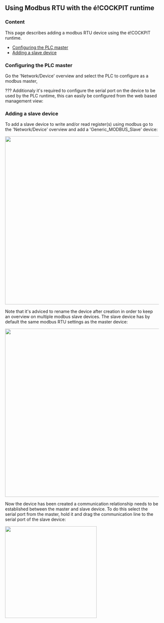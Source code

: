 ## Using Modbus RTU with the é!COCKPIT runtime

### __Content__
This page describes adding a modbus RTU device using the é!COCKPIT runtime.

- [Configuring the PLC master](#Configuring-the-PLC-master)
- [Adding a slave device](#Adding-a-slave-device)

### __Configuring the PLC master__
Go the 'Network/Device' overview and select the PLC to configure as a modbus master, 

??? Additionaly it's required to configure the serial port on the device to be used by the PLC runtime, this can easily be configured from the web based management view:

### __Adding a slave device__
To add a slave device to write and/or read register(s) using modbus go to the 'Network/Device' overview and add a 'Generic_MODBUS_Slave' device: 

<img src="../_img/RS485_éCOCKPIT_AddingSlave_1.png" width="550">

Note that it's adviced to rename the device after creation in order to keep an overview on multiple modbus slave devices.
The slave device has by default the same modbus RTU settings as the master device:

<img src="../_img/RS485_éCOCKPIT_AddingSlave_2.png" width="550">

Now the device has been created a communication relationship needs to be established between the master and slave device. To do this select the serial port from the master, hold it and drag the communication line to the serial port of the slave device:

<img src="../_img/RS485_éCOCKPIT_CommunicationRelationship_1.png" width="300">

